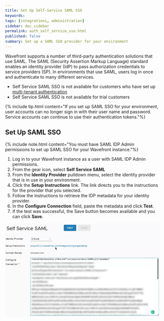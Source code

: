 ```yaml
---
title: Set Up Self-Service SAML SSO
keywords:
tags: [integrations, administration]
sidebar: doc_sidebar
permalink: auth_self_service_sso.html
published: false
summary: Set up a SAML SSO provider for your environment
---
```


Wavefront supports a number of third-party authentication solutions that use SAML. The SAML (Security Assertion Markup Language) standard enables an identity provider (IdP) to pass authorization credentials to service providers (SP). In environments that use SAML, users log in once and authenticate to many different services.

* Self Service SAML SSO is not available for customers who have set up [multi-tenant authentication](authentication.html#multi-tenant-authentication)
* Self Service SAML SSO is not available for trial customers

{% include tip.html content="If you set up SAML SSO for your environment, user accounts can no longer sign in with their user name and password. Service accounts can continue to use their authentication tokens."%}


## Set Up SAML SSO

{% include note.html content="You must have SAML IDP Admin permissions to set up SAML SSO for your Wavefront instance."%}

1. Log in to your Wavefront instance as a user with SAML IDP Admin permissions.
2. From the gear icon, select **Self Service SAML**
3. From the **Identity Provider** pulldown menu, select the identity provider that is in use in your environment.
4. Click the **Setup Instructions** link. The link directs you to the instructions for the provider that you selected.
5. Follow the instructions to retrieve the IDP metadata for your identity provider.
6. In the **Configure Connection** field, paste the metadata and click **Test**.
7. If the test was successful, the Save button becomes available and you can click **Save**.

![screenshot with fields filled in & blurred out](images/self_service_sso.png)
